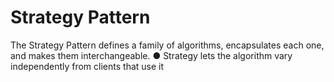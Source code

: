 # Strategy Pattern
 The Strategy Pattern 
defines a family of algorithms,
encapsulates each one, 
and makes them interchangeable.
● Strategy lets the algorithm vary independently from clients that use it
